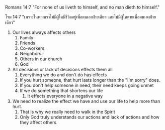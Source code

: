 Romans 14:7 "For none of us liveth to himself, and no man dieth to himself."

โรม 14:7 "เพราะในพวกเราไม่มีผู้ใดมีชีวิตอยู่เพื่อตนเองฝ่ายเดียว และไม่มีผู้ใดตายเพื่อตนเองฝ่ายเดียว"

1. Our lives always affects others
    1. Family
    2. Friends
    3. Co-workers
    4. Neighbors
    5. Others in our church
    6. God
2. All decisions or lack of decisions effects them all
    1. Everything we do and don't do has effects
    2. If you hurt someone, that hurt lasts longer than the "I'm sorry" does.
    3. If you don't help someone in need, their need keeps going unmet
    4. If we do something that shortens our life
        1. It effects everyone in a negative way
3. We need to realize the effect we have and use our life to help more than hurt.
    1. That is why we really need to walk in the Spirit
    2. Only God truly understands our actions and lack of actions and how they affect others.
